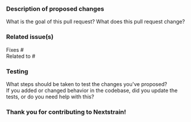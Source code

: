 ### Description of proposed changes    
What is the goal of this pull request? What does this pull request change?

### Related issue(s)  
<!-- Start typing the name of a related issue and GitHub will auto-suggest the issue number for you.  -->
Fixes #  
Related to #  

### Testing
What steps should be taken to test the changes you've proposed?  
If you added or changed behavior in the codebase, did you update the tests, or do you need help with this?  

### Thank you for contributing to Nextstrain!
